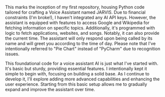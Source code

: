 This marks the inception of my first repository, housing Python code tailored for crafting a Voice Assistant named JARVIS. Due to financial constraints (I'm broke!), I haven't integrated any AI API keys. However, the assistant is equipped with features to access Google and Wikipedia for fetching information on specific topics. Additionally, it's programmed with logic to fetch applications, websites, and songs. Notably, it can also provide the current time. The assistant will only respond upon being called by its name and will greet you according to the time of day. Please note that I've intentionally referred to "Pie Chart" instead of "PyCharm" due to recognition issues.

This foundational code for a voice assistant AI is just what I've started with. It's basic but sturdy, providing essential features. I intentionally kept it simple to begin with, focusing on building a solid base. As I continue to develop it, I'll explore adding more advanced capabilities and enhancing the user experience. Starting from this basic setup allows me to gradually expand and improve the assistant over time.
